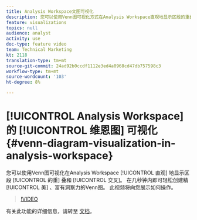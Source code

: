 ```yaml
---
title: Analysis Workspace文图可视化
description: 您可以使用Venn图可视化方式在Analysis Workspace直观地显示区段的重叠和交叉。 在几秒钟内即可轻松创建精美、富有洞察力的Venn图。 此视频将向您展示如何操作。
feature: visualizations
topics: null
audience: analyst
activity: use
doc-type: feature video
team: Technical Marketing
kt: 2118
translation-type: tm+mt
source-git-commit: 24ad92b0ccdf1112e3ed4a0968cd47db757598c3
workflow-type: tm+mt
source-wordcount: '103'
ht-degree: 8%

---
```



# [!UICONTROL Analysis Workspace] 的 [!UICONTROL 维恩图] 可视化 {#venn-diagram-visualization-in-analysis-workspace}

您可以使用Venn图可视化在Analysis Workspace [!UICONTROL 直观] 地显示区段 [!UICONTROL 的重] 叠和 [!UICONTROL 交叉]。 在几秒钟内即可轻松创建精 [!UICONTROL 美] 、富有洞察力的Venn图。 此视频将向您展示如何操作。

>[!VIDEO](https://video.tv.adobe.com/v/23987/?quality=12)

有关此功能的详细信息，请转至 [文档](https://marketing.adobe.com/resources/help/zh_CN/analytics/analysis-workspace/venn.html)。
